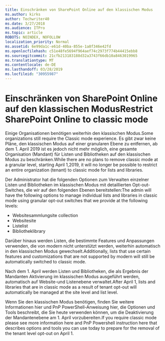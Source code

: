 ```yaml
---
title: Einschränken von SharePoint Online auf den klassischen Modus
ms.author: kirks
author: Techwriter40
ms.date: 3/27/2018
ms.audience: ITPro
ms.topic: article
ROBOTS: NOINDEX, NOFOLLOW
localization_priority: Normal
ms.assetid: 6e99da1c-e61d-40ba-855e-1a8f346e42fd
ms.openlocfilehash: c51e48fe5694f964aef74c2973f774b44415ebb8
ms.sourcegitcommit: 21cfb213183188d32a3743f66db10a8463019965
ms.translationtype: MT
ms.contentlocale: de-DE
ms.lasthandoff: 03/28/2019
ms.locfileid: "30955987"
---
```

# <a name="restrict-sharepoint-online-to-classic-mode"></a><span data-ttu-id="7ffe7-102">Einschränken von SharePoint Online auf den klassischen Modus</span><span class="sxs-lookup"><span data-stu-id="7ffe7-102">Restrict SharePoint Online to classic mode</span></span>

<span data-ttu-id="7ffe7-103">Einige Organisationen benötigen weiterhin den klassischen Modus.</span><span class="sxs-lookup"><span data-stu-id="7ffe7-103">Some organizations still require the Classic mode experience.</span></span> <span data-ttu-id="7ffe7-104">Es gibt zwar keine Pläne, den klassischen Modus auf einer granularen Ebene zu entfernen, ab dem 1. April 2019 ist es jedoch nicht mehr möglich, eine gesamte Organisation (Mandant) für Listen und Bibliotheken auf den klassischen Modus zu beschränken.</span><span class="sxs-lookup"><span data-stu-id="7ffe7-104">While there are no plans to remove classic mode at a granular level, starting April 1,2019, it will no longer be possible to restrict an entire organization (tenant) to classic mode for lists and libraries.</span></span>

<span data-ttu-id="7ffe7-105">Der Administrator hat die folgenden Optionen zum Verwalten einzelner Listen und Bibliotheken im klassischen Modus mit detaillierten Opt-out-Switches, die wir auf den folgenden Ebenen bereitstellen:</span><span class="sxs-lookup"><span data-stu-id="7ffe7-105">The admin will have the following options to manage individual lists and libraries in classic mode using granular opt-out switches that we provide at the following levels:</span></span>

- <span data-ttu-id="7ffe7-106">Websitesammlung</span><span class="sxs-lookup"><span data-stu-id="7ffe7-106">site collection</span></span>
- <span data-ttu-id="7ffe7-107">Website</span><span class="sxs-lookup"><span data-stu-id="7ffe7-107">site</span></span>
- <span data-ttu-id="7ffe7-108">Liste</span><span class="sxs-lookup"><span data-stu-id="7ffe7-108">list</span></span>
- <span data-ttu-id="7ffe7-109">Bibliothek</span><span class="sxs-lookup"><span data-stu-id="7ffe7-109">library</span></span>

<span data-ttu-id="7ffe7-110">Darüber hinaus werden Listen, die bestimmte Features und Anpassungen verwenden, die von modern nicht unterstützt werden, weiterhin automatisch in den klassischen Modus gewechselt.</span><span class="sxs-lookup"><span data-stu-id="7ffe7-110">Additionally, lists that use certain features and customizations that are not supported by modern will still be automatically switched to classic mode.</span></span>

<span data-ttu-id="7ffe7-111">Nach dem 1. April werden Listen und Bibliotheken, die als Ergebnis der Mandanten Aktivierung im klassischen Modus ausgeführt werden, automatisch auf Website-und Listenebene verwaltet.</span><span class="sxs-lookup"><span data-stu-id="7ffe7-111">After April 1, lists and libraries that are in classic mode as a result of tenant opt-out will automatically be managed at the site level and list level.</span></span>

<span data-ttu-id="7ffe7-112">Wenn Sie den klassischen Modus benötigen, finden Sie weitere Informationen hier und PnP PowerShell-Anweisung hier, die Optionen und Tools beschreibt, die Sie heute verwenden können, um die Deaktivierung der Mandantenebene am 1. April vorzubereiten.</span><span class="sxs-lookup"><span data-stu-id="7ffe7-112">If you require classic mode please see more information here and PnP Powershell instruction here that describes options and tools you can use today to prepare for the removal of the tenant level opt-out on April 1.</span></span>
